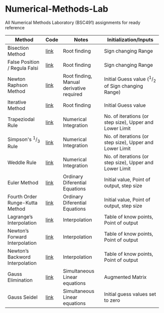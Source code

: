 # Numerical-Methods-Lab
All Numerical Methods Laboratory (BSC491) assignments for ready reference

| Method           | Code | Notes | Initialization/Inputs |
|------------------|------| ----- | ---------------|
| Bisection Method | [link](bisection.c) | Root finding| Sign changing Range|
| False Position / Regula Falsi | [link](regula_falsi.c) | Root finding| Sign changing Range |
| Newton Raphson Method | [link](newton_raphson.c) | Root finding, Manual derivative required | Initial Guess value (<sup>1</sup>/<sub>2</sub> of Sign changing Range) |
| Iterative Method | [link](iterative_method.c) | Root finding| Initial Guess value |
| Trapeziodal Rule | [link](TRAPEZOIDAL.cpp) | Numerical Integration | No. of iterations (or step size), Upper and Lower Limit |
| Simpson's <sup>1</sup>/<sub>3</sub> Rule | [link](SIMPSONS.cpp) | Numerical Integration | No. of iterations (or step size), Upper and Lower Limit |
| Weddle Rule | [link](WEDDLE.cpp) | Numerical Integration | No. of iterations (or step size), Upper and Lower Limit |
| Euler Method | [link](EULERS_METHOD.cpp) | Ordinary Diferential Equations | Initial value, Point of output, step size |
| Fourth Order Runge-Kutta Method | [link](4th_order_RK.c) | Ordinary Diferential Equations | Initial value, Point of output, step size |
| Lagrange’s Interpolation | [link](lagrange_interpolation.c) | Interpolation | Table of know points, Point of output |
| Newton’s Forward Interpolation | [link](NEWTONFORWARD.cpp) | Interpolation | Table of know points, Point of output |
| Newton’s Backword Interpolation | [link](NEWTONBACKWARD.cpp) | Interpolation | Table of know points, Point of output |
| Gauss Elimination | [link](gauss_elimination.c) | Simultaneous Linear equations | Augmented Matrix |
| Gauss Seidel | [link](gauss_seidel.c) | Simultaneous Linear equations | Initial guess values set to zero |





